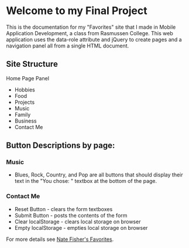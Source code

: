 # Welcome to my Final Project

This is the documentation for my "Favorites" site that I made in Mobile Application Development, a class from Rasmussen College.  This web application uses the data-role attribute and jQuery to create pages and a navigation panel all from a single HTML document.

## Site Structure

Home Page Panel
- Hobbies
- Food
- Projects
- Music
- Family
- Business
- Contact Me

## Button Descriptions by page:

### Music
- Blues, Rock, Country, and Pop are all buttons that should display their text in the "You chose: " textbox at the bottom of the page.

### Contact Me
- Reset Button - clears the form textboxes
- Submit Button - posts the contents of the form
- Clear localStorage - clears local storage on browser
- Empty localStorage - empties local storage on browser

For more details see [Nate Fisher's Favorites](http://sotd.us/nathanielfisher/week%205/Project%20week%205/).
